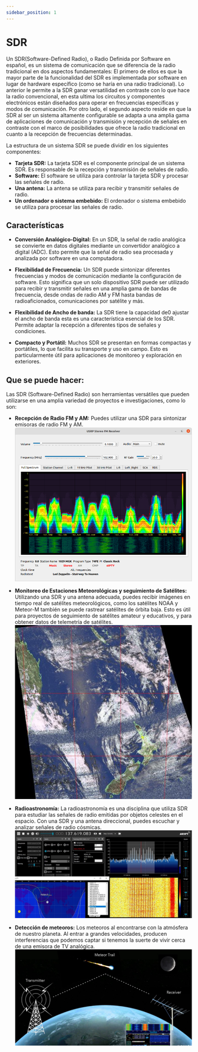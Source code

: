 ```yaml
---
sidebar_position: 1
---
```


# SDR

Un SDR(Software-Defined Radio), o Radio Definida por Software en español, es un sistema de comunicación que se diferencia de la radio tradicional en dos aspectos fundamentales: El primero de ellos es que la mayor parte de la funcionalidad del SDR es implementada por software en lugar de hardware específico (como se haría en una radio tradicional). Lo anterior le permite a la SDR ganar versatilidad en contraste con lo que hace la radio convencional, en esta ultima los circuitos y componentes electrónicos están diseñados para operar en frecuencias específicas y modos de comunicación. Por otro lado, el segundo aspecto reside en que la SDR al ser un sistema altamente configurable  se adapta a una amplia gama de aplicaciones de comunicación y transmisión y recepción de señales en contraste con el marco de posibilidades que ofrece la radio tradicional en cuanto a la recepción de frecuencias determinadas.

La estructura de un sistema SDR se puede dividir en los siguientes componentes:

- **Tarjeta SDR:** La tarjeta SDR es el componente principal de un sistema SDR. Es responsable de la recepción y transmisión de señales de radio.
- **Software:** El software se utiliza para controlar la tarjeta SDR y procesar las señales de radio.
- **Una antena:** La antena se utiliza para recibir y transmitir señales de radio.
- **Un ordenador o sistema embebido:** El ordenador o sistema embebido se utiliza para procesar las señales de radio.

## Características

- **Conversión Analógico-Digital:** En un SDR, la señal de radio analógica se convierte en datos digitales mediante un convertidor analógico a digital (ADC). Esto permite que la señal de radio sea procesada y analizada por software en una computadora.

- **Flexibilidad de Frecuencia:** Un SDR puede sintonizar diferentes frecuencias y modos de comunicación mediante la configuración de software. Esto significa que un solo dispositivo SDR puede ser utilizado para recibir y transmitir señales en una amplia gama de bandas de frecuencia, desde ondas de radio AM y FM hasta bandas de radioaficionados, comunicaciones por satélite y más.

- **Flexibilidad de Ancho de banda:** La SDR tiene la capacidad de0 ajustar el ancho de banda esta es una característica esencial de los SDR. Permite adaptar la recepción a diferentes tipos de señales y condiciones. 

- **Compacto y Portátil:** Muchos SDR se presentan en formas compactas y portátiles, lo que facilita su transporte y uso en campo. Esto es particularmente útil para aplicaciones de monitoreo y exploración en exteriores.

## Que se puede hacer:

Las SDR (Software-Defined Radio) son herramientas versátiles que pueden utilizarse en una amplia variedad de proyectos e investigaciones, como lo son:

- **Recepción de Radio FM y AM:** Puedes utilizar una SDR para sintonizar emisoras de radio FM y AM.
    ![FM](..\static\img\fm.png)

- **Monitoreo de Estaciones Meteorológicas y seguimiento de Satélites:** Utilizando una SDR y una antena adecuada, puedes recibir imágenes en tiempo real de satélites meteorológicos, como los satélites NOAA y Meteor-M también se puede rastrear satélites de órbita baja. Esto es útil para proyectos de seguimiento de satélites amateur y educativos, y para obtener datos de telemetría de satélites.
    ![NOAA](..\static\img\NOAA.jpg)

- **Radioastronomía:** La radioastronomía es una disciplina que utiliza SDR para estudiar las señales de radio emitidas por objetos celestes en el espacio. Con una SDR y una antena direccional, puedes escuchar y analizar señales de radio cósmicas.
    ![Radioastronomia](..\static\img\radio.jpg)

- **Detección de meteoros:** Los meteoros al encontrarse con la atmósfera de nuestro planeta. Al entrar a grandes velocidades, producen interferencias que podemos captar si tenemos la suerte de vivir cerca de una emisora de TV analógica. 
    ![Meteoros](..\static\img\Meteoros.png)